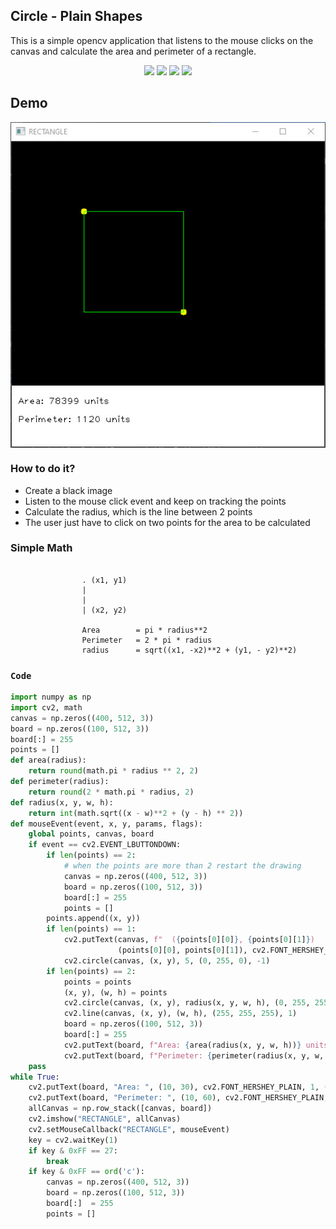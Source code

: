 ## Circle - Plain Shapes
This is a simple opencv application that listens to the mouse clicks on the canvas and calculate the area and perimeter of a rectangle.

<p align="center">
<img src="https://img.shields.io/static/v1?label=language&message=python&color=green"/>
<img src="https://img.shields.io/static/v1?label=package&message=opencv&color=yellow"/>
<img src="https://img.shields.io/static/v1?label=package&message=numpy&color=blue"/>
<img src="https://img.shields.io/static/v1?label=package&math=numpy&color=red"/>
</p>

## Demo
<p align="center">
<img src="https://github.com/CrispenGari/Opencv-Python/blob/main/plainShapes/01_Rectangle/bandicam%202021-05-10%2019-41-04-047.jpg" alt="demo" align="center"/>
</p>

### How to do it?
* Create a black image
* Listen to the mouse click event and keep on tracking the points
* Calculate the  radius, which is the line between 2 points
* The user just have to click on two points for the area to be calculated

### Simple Math
````
            
                . (x1, y1)
                |
                |
                | (x2, y2)
                
                Area        = pi * radius**2
                Perimeter   = 2 * pi * radius
                radius      = sqrt((x1, -x2)**2 + (y1, - y2)**2)
````

### ``Code``

```python
import numpy as np
import cv2, math
canvas = np.zeros((400, 512, 3))
board = np.zeros((100, 512, 3))
board[:] = 255
points = []
def area(radius):
    return round(math.pi * radius ** 2, 2)
def perimeter(radius):
    return round(2 * math.pi * radius, 2)
def radius(x, y, w, h):
    return int(math.sqrt((x - w)**2 + (y - h) ** 2))
def mouseEvent(event, x, y, params, flags):
    global points, canvas, board
    if event == cv2.EVENT_LBUTTONDOWN:
        if len(points) == 2:
            # when the points are more than 2 restart the drawing
            canvas = np.zeros((400, 512, 3))
            board = np.zeros((100, 512, 3))
            board[:] = 255
            points = []
        points.append((x, y))
        if len(points) == 1:
            cv2.putText(canvas, f"  ({points[0][0]}, {points[0][1]})    ",
                        (points[0][0], points[0][1]), cv2.FONT_HERSHEY_PLAIN, 1, (0, 255, 255), 1)
            cv2.circle(canvas, (x, y), 5, (0, 255, 0), -1)
        if len(points) == 2:
            points = points
            (x, y), (w, h) = points
            cv2.circle(canvas, (x, y), radius(x, y, w, h), (0, 255, 255), 1)
            cv2.line(canvas, (x, y), (w, h), (255, 255, 255), 1)
            board = np.zeros((100, 512, 3))
            board[:] = 255
            cv2.putText(board, f"Area: {area(radius(x, y, w, h))} units", (10, 30), cv2.FONT_HERSHEY_PLAIN, 1, (0, 0, 0), 1)
            cv2.putText(board, f"Perimeter: {perimeter(radius(x, y, w, h))} units", (10, 60), cv2.FONT_HERSHEY_PLAIN, 1, (0, 0, 0), 1)
    pass
while True:
    cv2.putText(board, "Area: ", (10, 30), cv2.FONT_HERSHEY_PLAIN, 1, (0, 0, 0), 1)
    cv2.putText(board, "Perimeter: ", (10, 60), cv2.FONT_HERSHEY_PLAIN, 1, (0, 0, 0), 1)
    allCanvas = np.row_stack([canvas, board])
    cv2.imshow("RECTANGLE", allCanvas)
    cv2.setMouseCallback("RECTANGLE", mouseEvent)
    key = cv2.waitKey(1)
    if key & 0xFF == 27:
        break
    if key & 0xFF == ord('c'):
        canvas = np.zeros((400, 512, 3))
        board = np.zeros((100, 512, 3))
        board[:]  = 255
        points = []
```